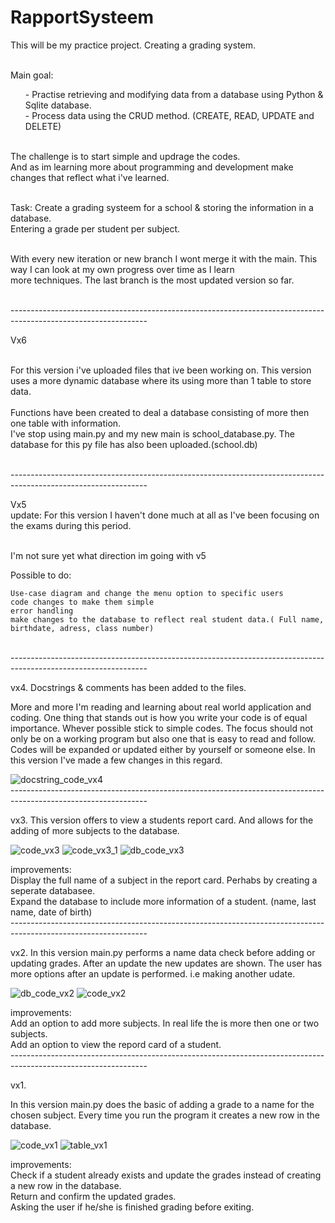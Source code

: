 # RapportSysteem
This will be my practice project. 
Creating a grading system.

</br>Main goal:
<ul> - Practise retrieving and modifying data from a database using Python & Sqlite database.
</br>- Process data using the CRUD method. (CREATE, READ, UPDATE and DELETE)</ul>

</br>The challenge is to start simple and updrage the codes.
</br> And as im learning more about programming and development make changes that reflect what i've learned.

</br>Task: Create a grading systeem for a school & storing the information in a database. 
</br>Entering a grade per student per subject.

</br> With every new iteration or new branch I wont merge it with the main. This way I can look at my own progress over time as I learn
</br>more techniques. The last branch is the most updated version so far.

</br> ----------------------------------------------------------------------------------------------------------------
</br>


Vx6

</br>For this version i've uploaded files that ive been working on. This version uses a more dynamic database where its using more than 1 table to store data.
</br>
</br> Functions have been created to deal a database consisting of more then one table with information.
</br> I've stop using main.py and my new main is school_database.py. The database for this py file has also been uploaded.(school.db) 


</br> ----------------------------------------------------------------------------------------------------------------
</br>

Vx5
</br>update: For this version I haven't done much at all as I've been focusing on the exams during this period.

</br>I'm not sure yet what direction im going with v5

Possible to do:

    Use-case diagram and change the menu option to specific users
    code changes to make them simple
    error handling
    make changes to the database to reflect real student data.( Full name, birthdate, adress, class number)
</br> ----------------------------------------------------------------------------------------------------------------
</br>



vx4.
Docstrings & comments has been added to the files. 

More and more I'm reading and learning about real world application and coding. One thing that stands out is how you write your code is of equal importance.
Whever possible stick to simple codes. The focus should not only be on a working program but also one that is easy to read and follow. Codes will be expanded or updated either by yourself or someone else. In this version I've made a few changes in this regard.


![docstring_code_vx4](https://user-images.githubusercontent.com/101508384/170393725-4c4e145c-dfca-4d13-92d5-5a1d437334a2.png)
</br> ----------------------------------------------------------------------------------------------------------------
</br>



vx3.
This version offers to view a students report card. And allows for the adding of more subjects to the database.

![code_vx3](https://user-images.githubusercontent.com/101508384/165411193-c2a12e4b-9098-4595-bd31-4cca669c4482.png)
![code_vx3_1](https://user-images.githubusercontent.com/101508384/165411194-ce2a82ec-bc21-460b-ae84-c6e8ec59976d.png)
![db_code_vx3](https://user-images.githubusercontent.com/101508384/165411333-f41a4e85-7666-4330-aca1-296b7835b51f.png)

improvements:
</br>Display the full name of a subject in the report card. Perhabs by creating a seperate databasee. 
</br>Expand the database to include more information of a student. (name, last name, date of birth)
</br> ----------------------------------------------------------------------------------------------------------------
</br>

vx2.
In this version main.py performs a name data check before adding or updating grades.
After an update the new updates are shown.
The user has more options after an update is performed. i.e making another udate.

![db_code_vx2](https://user-images.githubusercontent.com/101508384/164891963-ef7c2c29-781f-4cb5-bfa7-65719c4bd86f.png)
![code_vx2](https://user-images.githubusercontent.com/101508384/164891977-277d2938-68db-4d06-ad3f-87abe8501555.png)

improvements:
</br>Add an option to add more subjects. In real life the is more then one or two subjects.
</br>Add an option to view the repord card of a student.
</br> ----------------------------------------------------------------------------------------------------------------
</br>

vx1.

In this version main.py does the basic of adding a grade to a name for the chosen subject.
Every time you run the program it creates a new row in the database.

![code_vx1](https://user-images.githubusercontent.com/101508384/164482206-9c9b3602-3f7c-4898-b7ec-2ae2fd0ff586.png)
![table_vx1](https://user-images.githubusercontent.com/101508384/164482236-42772574-6fbf-424f-92bf-b845bcfb46d5.png)

improvements: 
</br>Check if a student already exists and update the grades instead of creating a new row in the database.
</br>Return and confirm the updated grades.
</br>Asking the user if he/she is finished grading before exiting. 

